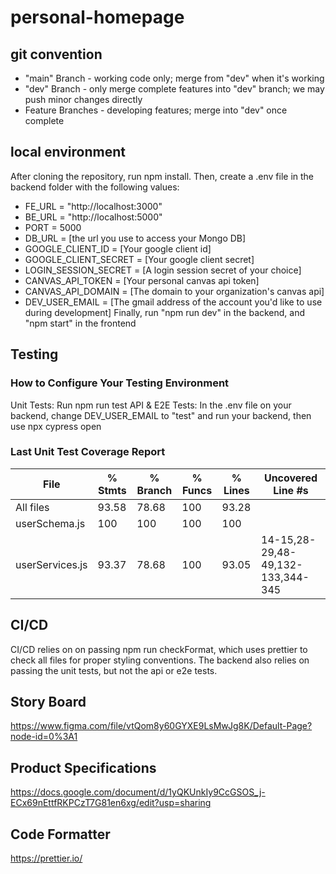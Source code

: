 # personal-homepage

## git convention
* "main" Branch - working code only; merge from "dev" when it's working
* "dev" Branch - only merge complete features into "dev" branch; we may push minor changes directly
* Feature Branches - developing features; merge into "dev" once complete

## local environment
After cloning the repository, run npm install.
Then, create a .env file in the backend folder with the following values:
* FE_URL = "http://localhost:3000"
* BE_URL = "http://localhost:5000"
* PORT = 5000
* DB_URL = [the url you use to access your Mongo DB]
* GOOGLE_CLIENT_ID = [Your google client id]
* GOOGLE_CLIENT_SECRET = [Your google client secret]
* LOGIN_SESSION_SECRET = [A login session secret of your choice]
* CANVAS_API_TOKEN = [Your personal canvas api token]
* CANVAS_API_DOMAIN = [The domain to your organization\'s canvas api]
* DEV_USER_EMAIL = [The gmail address of the account you'd like to use during development]
Finally, run "npm run dev" in the backend, and "npm start" in the frontend

## Testing
### How to Configure Your Testing Environment
Unit Tests: Run npm run test
API & E2E Tests: In the .env file on your backend, change DEV_USER_EMAIL to "test" and run your backend, then use npx cypress open
### Last Unit Test Coverage Report
File             | % Stmts | % Branch | % Funcs | % Lines | Uncovered Line #s
-----------------|---------|----------|---------|---------|-----------------------------------
All files        |   93.58 |    78.68 |     100 |   93.28 |                                   
 userSchema.js   |     100 |      100 |     100 |     100 |                                   
 userServices.js |   93.37 |    78.68 |     100 |   93.05 | 14-15,28-29,48-49,132-133,344-345 

## CI/CD
CI/CD relies on on passing npm run checkFormat, which uses prettier to check all files for proper styling conventions.
The backend also relies on passing the unit tests, but not the api or e2e tests.

## Story Board
https://www.figma.com/file/vtQom8y60GYXE9LsMwJg8K/Default-Page?node-id=0%3A1
  
## Product Specifications
https://docs.google.com/document/d/1yQKUnkIy9CcGSOS_j-ECx69nEttfRKPCzT7G81en6xg/edit?usp=sharing

## Code Formatter
https://prettier.io/
